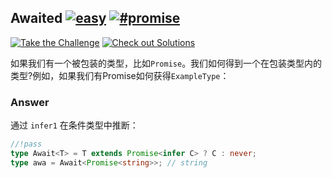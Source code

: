 ## Awaited [![easy](https://camo.githubusercontent.com/827fda4388b21ed95bb390cc0eb3268c0ebbfa0ff07e5b40ee390b572467455c/68747470733a2f2f696d672e736869656c64732e696f2f62616467652f2d656173792d376161643063)](https://camo.githubusercontent.com/827fda4388b21ed95bb390cc0eb3268c0ebbfa0ff07e5b40ee390b572467455c/68747470733a2f2f696d672e736869656c64732e696f2f62616467652f2d656173792d376161643063) [![#promise](https://camo.githubusercontent.com/e8c86fe1c2075493f9210480ab573b1bc584cf827b32ee7fbdafbd8c53371751/68747470733a2f2f696d672e736869656c64732e696f2f62616467652f2d25323370726f6d6973652d393939)](https://camo.githubusercontent.com/e8c86fe1c2075493f9210480ab573b1bc584cf827b32ee7fbdafbd8c53371751/68747470733a2f2f696d672e736869656c64732e696f2f62616467652f2d25323370726f6d6973652d393939)

[![Take the Challenge](https://camo.githubusercontent.com/4fed78c46bb6102dcab12f301c6d2de5ecd5f7772181e2ba3c20d561040cb823/68747470733a2f2f696d672e736869656c64732e696f2f62616467652f2d54616b652532307468652532304368616c6c656e67652d3331373863363f6c6f676f3d74797065736372697074266c6f676f436f6c6f723d7768697465)](https://tsch.js.org/189/play) [![Check out Solutions](https://camo.githubusercontent.com/8a5d8a5be7603d721e7de00b192348262525c50b44547624a00bf138c15daab0/68747470733a2f2f696d672e736869656c64732e696f2f62616467652f2d436865636b2532306f7574253230536f6c7574696f6e732d6465356137373f6c6f676f3d617765736f6d652d6c69737473266c6f676f436f6c6f723d7768697465)](https://tsch.js.org/189/solutions)

如果我们有一个被包装的类型，比如`Promise`。我们如何得到一个在包装类型内的类型?例如，如果我们有Promise<ExampleType>如何获得`ExampleType`：

### Answer

通过 `infer1` 在条件类型中推断：

```ts
//!pass
type Await<T> = T extends Promise<infer C> ? C : never;
type awa = Await<Promise<string>>; // string
```

